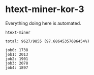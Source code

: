 # htext-miner-kor-3

Everything doing here is automated.

```
htext-miner

total: 9627/9855 (97.68645357686454%)

job0: 1738
job1: 2013
job2: 1901
job3: 2078
job4: 1897
```